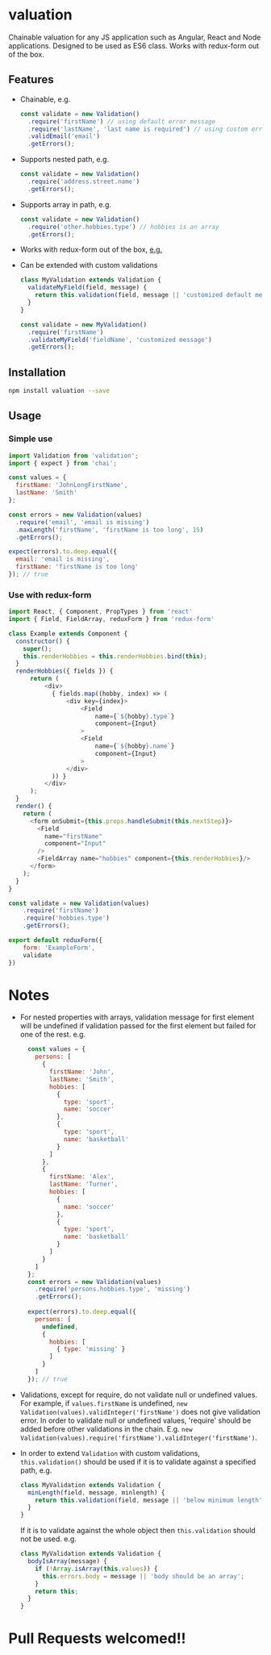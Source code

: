 # valuation

Chainable valuation for any JS application such as Angular, React and Node applications. Designed to be used as ES6 class. Works with redux-form out of the box.

## Features

* Chainable, e.g.
    ```js
    const validate = new Validation()
      .require('firstName') // using default error message
      .require('lastName', 'last name is required') // using custom error message
      .validEmail('email')
      .getErrors();
    ```
    
* Supports nested path, e.g.
    ```js
    const validate = new Validation()
      .require('address.street.name')
      .getErrors();
    ```
    
* Supports array in path, e.g.
    ```js
    const validate = new Validation()
      .require('other.hobbies.type') // hobbies is an array
      .getErrors();
    ```
    
* Works with redux-form out of the box, [e.g.](https://github.com/DavidOnGitHub/valuation/new/master?readme=1#use-with-redux-form)

* Can be extended with custom validations
    ```js
    class MyValidation extends Validation {
      validateMyField(field, message) {
        return this.validation(field, message || 'customized default message', value => myValiateFunc(value));
      }
    }
    
    const validate = new MyValidation()
      .require('firstName')
      .validateMyField('fieldName', 'customized message')
      .getErrors();
    ```

## Installation

```bash
npm install valuation --save
```

## Usage

### Simple use

```js
import Validation from 'validation';
import { expect } from 'chai';

const values = {
  firstName: 'JohnLongFirstName',
  lastName: 'Smith'
};

const errors = new Validation(values)
  .require('email', 'email is missing')
  .maxLength('firstName', 'firstName is too long', 15)
  .getErrors();

expect(errors).to.deep.equal({
  email: 'email is missing',
  firstName: 'firstName is too long'
}); // true
```

### Use with redux-form
```js
import React, { Component, PropTypes } from 'react'
import { Field, FieldArray, reduxForm } from 'redux-form'

class Example extends Component {
  constructor() {
    super();
    this.renderHobbies = this.renderHobbies.bind(this);
  }
  renderHobbies({ fields }) {
      return (
          <div>
            { fields.map((hobby, index) => (
                <div key={index}>
                    <Field 
                        name={`${hobby}.type`}
                        component={Input}
                    >
                    <Field 
                        name={`${hobby}.name`}
                        component={Input}
                    >
                </div>
            )) }
          </div>
      );
  }
  render() {
    return (
      <form onSubmit={this.props.handleSubmit(this.nextStep)}>
        <Field
          name="firstName"
          component="Input"
        />
        <FieldArray name="hobbies" component={this.renderHobbies}/>
      </form>
    );
  }
}

const validate = new Validation(values)
    .require('firstName')
    .require('hobbies.type')
    .getErrors();

export default reduxForm({
    form: 'ExampleForm',
    validate
})
```

# Notes

* For nested properties with arrays, validation message for first element will be undefined if validation passed for the first element but failed for one of the rest. e.g.
    ```js
      const values = {
        persons: [
          {
            firstName: 'John',
            lastName: 'Smith',
            hobbies: [
              {
                type: 'sport',
                name: 'soccer'
              },
              {
                type: 'sport',
                name: 'basketball'
              }
            ]
          },
          {
            firstName: 'Alex',
            lastName: 'Turner',
            hobbies: [
              {
                name: 'soccer'
              },
              {
                type: 'sport',
                name: 'basketball'
              }
            ]
          }
        ]
      };
      const errors = new Validation(values)
        .require('persons.hobbies.type', 'missing')
        .getErrors();
        
      expect(errors).to.deep.equal({
        persons: [
          undefined,
          { 
            hobbies: [
              { type: 'missing' }
            ]
          }
        ]
      }); // true
    ```
    
* Validations, except for require, do not validate null or undefined values. For example, if ```values.firstName``` is undefined, ```new Validation(values).validInteger('firstName')``` does not give validation error. In order to validate null or undefined values, 'require' should be added before other validations in the chain. E.g. ```new Validation(values).require('firstName').validInteger('firstName')```.

* In order to extend ```Validation``` with custom validations, ```this.validation()``` should be used if it is to validate against a specified path, e.g.
    ```js
    class MyValidation extends Validation {
      minLength(field, message, minlength) {
        return this.validation(field, message || 'below minimum length', value => (value >= minlength));
      }
    }
    ```
    If it is to validate against the whole object then ```this.validation``` should not be used. e.g.
    ```js
    class MyValidation extends Validation {
      bodyIsArray(message) {
        if (!Array.isArray(this.values)) {
          this.errors.body = message || 'body should be an array';
        }
        return this;
      }
    }
    ```
    
# Pull Requests welcomed!!
